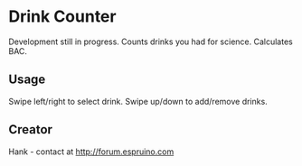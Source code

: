 # Drink Counter

Development still in progress. Counts drinks you had for science. Calculates BAC.

## Usage

Swipe left/right to select drink. Swipe up/down to add/remove drinks.


## Creator

Hank - contact at http://forum.espruino.com 
